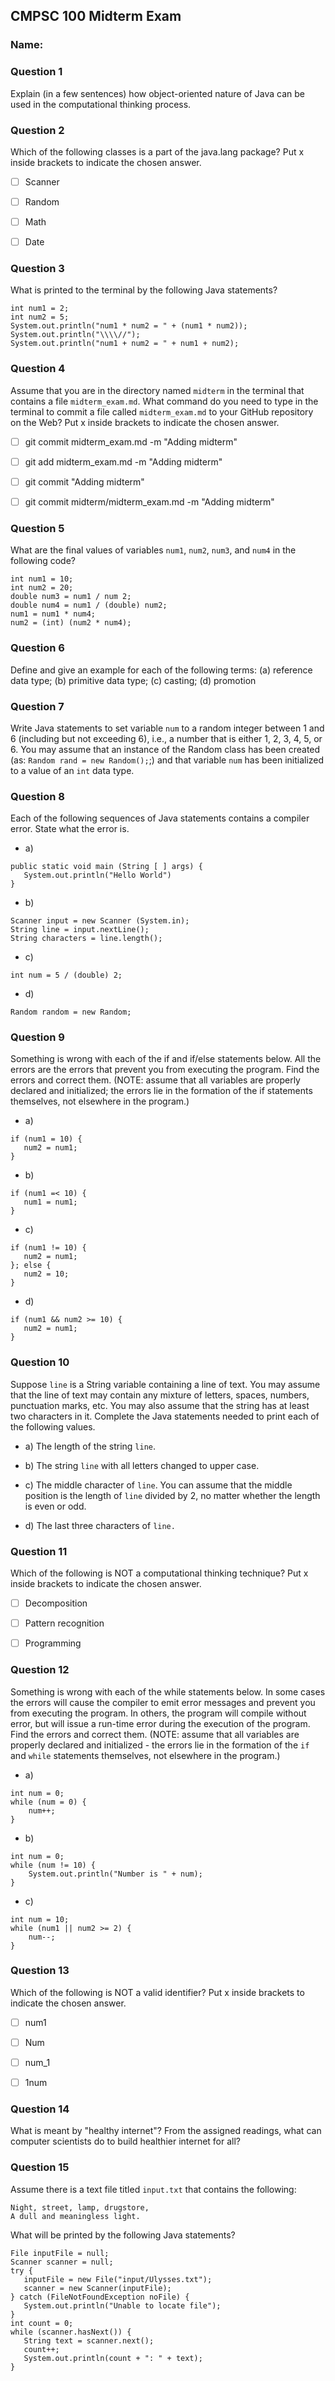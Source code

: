 ## CMPSC 100 Midterm Exam
### Name:


### Question 1
Explain (in a few sentences) how object-oriented nature of Java can be used in the computational thinking process.


### Question 2
Which of the following classes is a part of the java.lang package? Put x inside brackets to indicate the chosen answer.
- [ ] Scanner
- [ ] Random
- [ ] Math
- [ ] Date


### Question 3
What is printed to the terminal by the following Java statements?

```
int num1 = 2;
int num2 = 5;
System.out.println("num1 * num2 = " + (num1 * num2));
System.out.println("\\\\//");
System.out.println("num1 + num2 = " + num1 + num2);
```


### Question 4
Assume that you are in the directory named `midterm` in the terminal that contains a file  `midterm_exam.md`. What command do you need to type in the terminal to commit a file called `midterm_exam.md` to your GitHub repository on the Web? Put x inside brackets to indicate the chosen answer.

- [ ] git commit midterm_exam.md -m "Adding midterm"
- [ ] git add midterm_exam.md -m "Adding midterm"
- [ ] git commit "Adding midterm"
- [ ] git commit midterm/midterm_exam.md -m "Adding midterm"


### Question 5
What are the final values of variables `num1`, `num2`, `num3`, and `num4` in the following code?
```
int num1 = 10;
int num2 = 20;
double num3 = num1 / num 2;
double num4 = num1 / (double) num2;
num1 = num1 * num4;
num2 = (int) (num2 * num4);
```


### Question 6
Define and give an example for each of the following terms: (a) reference data type; (b) primitive data type; (c) casting; (d) promotion


### Question 7
Write Java statements to set variable `num` to a random integer between 1 and 6 (including but not exceeding 6), i.e., a number that is either 1, 2, 3, 4, 5, or 6. You may assume that an instance of the Random class has been created (as: `Random rand = new Random();`;) and that variable `num` has been initialized to a value of an `int` data type.


### Question 8
Each of the following sequences of Java statements contains a compiler error. State what the error is.

* a)

```
public static void main (String [ ] args) {
   System.out.println("Hello World")
}
```   

* b)   

```
Scanner input = new Scanner (System.in);
String line = input.nextLine();
String characters = line.length();
```

* c)

```
int num = 5 / (double) 2;
```

* d)

```
Random random = new Random;
```

### Question 9
Something is wrong with each of the if and if/else statements below. All the errors are the errors that prevent you from executing the program. Find the errors and correct them. (NOTE: assume that all variables are properly declared and initialized; the errors lie in the formation of the if statements themselves, not elsewhere in the program.)

* a)

```
if (num1 = 10) {
   num2 = num1;
}
```

* b)

```
if (num1 =< 10) {
   num1 = num1;
}
```

* c)

```
if (num1 != 10) {
   num2 = num1;
}; else {
   num2 = 10;
}
```

* d)

```
if (num1 && num2 >= 10) {
   num2 = num1;
}
```   


### Question 10
Suppose `line` is a String variable containing a line of text. You may assume that the line of text may contain any mixture of letters, spaces, numbers, punctuation marks, etc. You may also assume that the string has at least two characters in it. Complete the Java statements needed to print each of the following values.
* a) The length of the string `line`.

* b)  The string `line` with all letters changed to upper case.

* c) The middle character of `line`. You can assume that the middle position is the length of `line` divided by 2, no matter whether the length is even or odd.

* d) The last three characters of `line.`


### Question 11
Which of the following is NOT a computational thinking technique? Put x inside brackets to indicate the chosen answer.
- [ ] Decomposition
- [ ] Pattern recognition
- [ ] Programming


### Question 12
Something is wrong with each of the while statements below. In some cases the errors will cause the compiler to emit error messages and prevent you from executing the program. In others, the program will compile without error, but will issue a run-time error during the execution of the program. Find the errors and correct them. (NOTE: assume that all variables are properly declared and initialized - the errors lie in the formation of the `if` and `while` statements themselves, not elsewhere in the program.)

* a)

```
int num = 0;
while (num = 0) {
    num++;
}
```

* b)

```
int num = 0;
while (num != 10) {
    System.out.println("Number is " + num);
}
```

* c)

```
int num = 10;  
while (num1 || num2 >= 2) {
    num--;
}
```

### Question 13
Which of the following is NOT a valid identifier? Put x inside brackets to indicate the chosen answer.
- [ ] num1
- [ ] Num
- [ ] num_1
- [ ] 1num


### Question 14
What is meant by "healthy internet"? From the assigned readings, what can computer scientists do to build healthier internet for all?


### Question 15
Assume there is a text file titled `input.txt` that contains the following:

```
Night, street, lamp, drugstore,
A dull and meaningless light.
```

What will be printed by the following Java statements?

```
File inputFile = null;
Scanner scanner = null;
try {
   inputFile = new File("input/Ulysses.txt");
   scanner = new Scanner(inputFile);
} catch (FileNotFoundException noFile) {
   System.out.println("Unable to locate file");
}
int count = 0;
while (scanner.hasNext()) {
   String text = scanner.next();
   count++;
   System.out.println(count + ": " + text);
}
```
